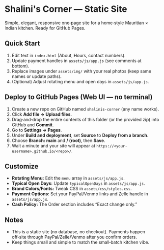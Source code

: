 # Shalini's Corner — Static Site

Simple, elegant, responsive one‑page site for a home‑style Mauritian × Indian kitchen. Ready for GitHub Pages.

## Quick Start
1. Edit text in `index.html` (About, Hours, contact numbers).
2. Update payment handles in `assets/js/app.js` (see comments at bottom).
3. Replace images under `assets/img/` with your real photos (keep same names or update paths).
4. (Optional) Adjust rotating menu and open days in `assets/js/app.js`.

## Deploy to GitHub Pages (Web UI — no terminal)
1. Create a new repo on GitHub named `shalinis-corner` (any name works).
2. Click **Add file → Upload files**.
3. Drag‑and‑drop the entire contents of this folder (or the provided zip) into GitHub and **Commit**.
4. Go to **Settings → Pages**.
5. Under **Build and deployment**, set **Source** to **Deploy from a branch**.
6. Choose **Branch: main** and **/ (root)**, then **Save**.
7. Wait a minute and your site will appear at `https://<your-username>.github.io/<repo>/`.

## Customize
- **Rotating Menu:** Edit the `menu` array in `assets/js/app.js`.
- **Typical Open Days:** Update `typicalOpenDays` in `assets/js/app.js`.
- **Brand Colors/Fonts:** Tweak CSS in `assets/css/styles.css`.
- **Payment Options:** Set your PayPal/Venmo links and Zelle handle in `assets/js/app.js`.
- **Cash Policy:** The Order section includes “Exact change only.”

## Notes
- This is a static site (no database, no checkout). Payments happen off‑site through PayPal/Zelle/Venmo after you confirm orders.
- Keep things small and simple to match the small‑batch kitchen vibe.
